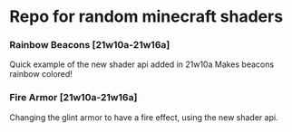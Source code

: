 # Repo for random minecraft shaders

### Rainbow Beacons [21w10a-21w16a]
Quick example of the new shader api added in 21w10a
Makes beacons rainbow colored!

### Fire Armor [21w10a-21w16a]
Changing the glint armor to have a fire effect, using the new shader api.
